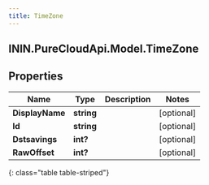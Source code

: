 ```yaml
---
title: TimeZone
---
```

## ININ.PureCloudApi.Model.TimeZone

## Properties

|Name | Type | Description | Notes|
|------------ | ------------- | ------------- | -------------|
| **DisplayName** | **string** |  | [optional] |
| **Id** | **string** |  | [optional] |
| **Dstsavings** | **int?** |  | [optional] |
| **RawOffset** | **int?** |  | [optional] |
{: class="table table-striped"}


